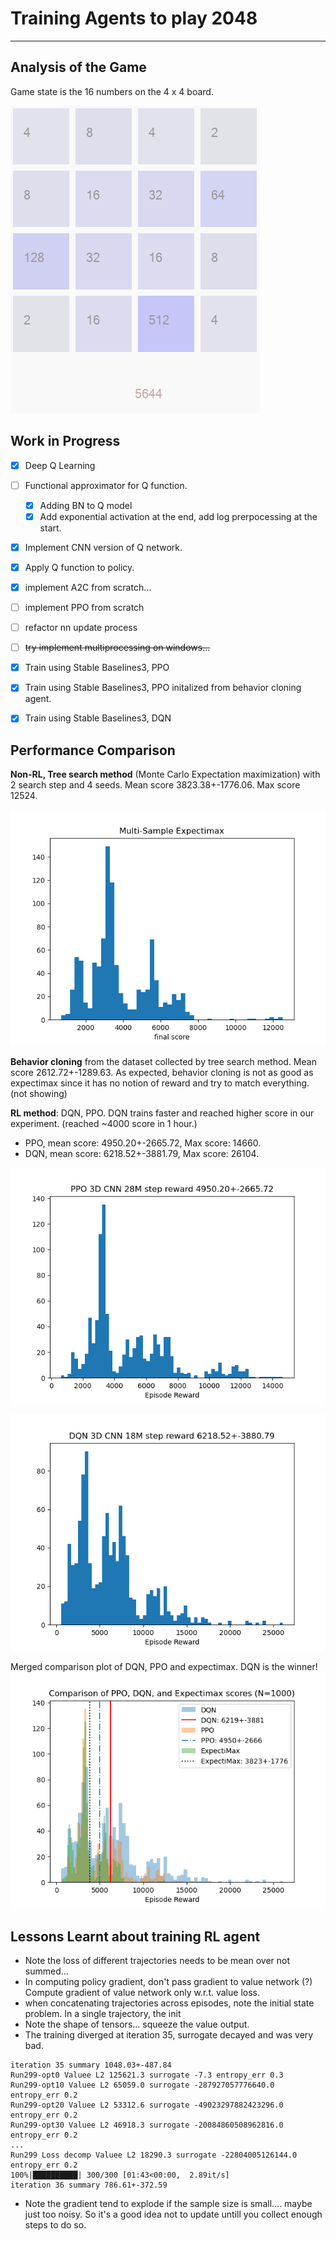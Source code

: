 # Training Agents to play 2048

----
## Analysis of the Game
Game state is the 16 numbers on the 4 x 4 board. 

![](figures/2048GameShot2.png)
## Work in Progress

- [x] Deep Q Learning
- [ ] Functional approximator for Q function. 
    - [x] Adding BN to Q model  
    - [x] Add exponential activation at the end, add log prerpocessing at the start.
- [x] Implement CNN version of Q network. 
- [x] Apply Q function to policy. 
- [x] implement A2C from scratch...
- [ ] implement PPO from scratch
- [ ] refactor nn update process
- [ ] ~~try implement multiprocessing on windows...~~ 
- [x] Train using Stable Baselines3, PPO
- [x] Train using Stable Baselines3, PPO initalized from behavior cloning agent. 
- [x] Train using Stable Baselines3, DQN


## Performance Comparison 
**Non-RL, Tree search method** (Monte Carlo Expectation maximization) with 2 search step and 4 seeds. Mean score 3823.38+-1776.06. Max score 12524. 

![](figures/expectimax.png)

**Behavior cloning** from the dataset collected by tree search method. Mean score 2612.72+-1289.63. As expected, behavior cloning is not as good as expectimax since it has no notion of reward and try to match everything. (not showing)

**RL method**: DQN, PPO. DQN trains faster and reached higher score in our experiment. (reached ~4000 score in 1 hour.) 
* PPO, mean score: 4950.20+-2665.72, Max score: 14660.
* DQN, mean score: 6218.52+-3881.79, Max score: 26104.

![](figures/PPO_eps_reward_hist.png)

![](figures/DQN_eps_reward_hist.png)

Merged comparison plot of DQN, PPO and expectimax. DQN is the winner! 
![](figures/score_comparison_DQN_PPO_ExpectiMax.png)


## Lessons Learnt about training RL agent
* Note the loss of different trajectories needs to be mean over not summed... 
* In computing policy gradient, don't pass gradient to value network (?) Compute gradient of value network only w.r.t. value loss. 
* when concatenating trajectories across episodes, note the initial state problem. In a single trajectory, the init
* Note the shape of tensors... squeeze the value output.
* The training diverged at iteration 35, surrogate decayed and was very bad. 
```log
iteration 35 summary 1048.03+-487.84
Run299-opt0 Valuee L2 125621.3 surrogate -7.3 entropy_err 0.3
Run299-opt10 Valuee L2 65059.0 surrogate -287927057776640.0 entropy_err 0.2
Run299-opt20 Valuee L2 53312.6 surrogate -49023297882423296.0 entropy_err 0.2
Run299-opt30 Valuee L2 46918.3 surrogate -20084860508962816.0 entropy_err 0.2
...
Run299 Loss decomp Valuee L2 18290.3 surrogate -22804005126144.0 entropy_err 0.2
100%|██████████| 300/300 [01:43<00:00,  2.89it/s]
iteration 36 summary 786.61+-372.59
```
* Note the gradient tend to explode if the sample size is small.... maybe just too noisy. So it's a good idea not to update untill you collect enough steps to do so. 